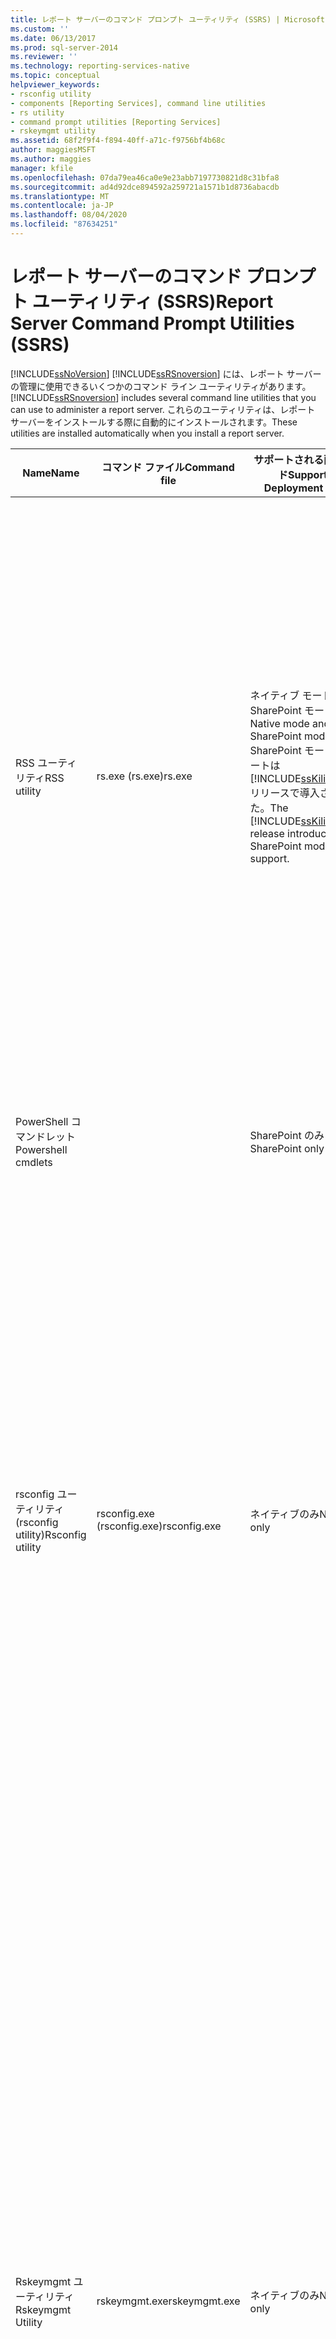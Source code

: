 ```yaml
---
title: レポート サーバーのコマンド プロンプト ユーティリティ (SSRS) | Microsoft Docs
ms.custom: ''
ms.date: 06/13/2017
ms.prod: sql-server-2014
ms.reviewer: ''
ms.technology: reporting-services-native
ms.topic: conceptual
helpviewer_keywords:
- rsconfig utility
- components [Reporting Services], command line utilities
- rs utility
- command prompt utilities [Reporting Services]
- rskeymgmt utility
ms.assetid: 68f2f9f4-f894-40ff-a71c-f9756bf4b68c
author: maggiesMSFT
ms.author: maggies
manager: kfile
ms.openlocfilehash: 07da79ea46ca0e9e23abb7197730821d8c31bfa8
ms.sourcegitcommit: ad4d92dce894592a259721a1571b1d8736abacdb
ms.translationtype: MT
ms.contentlocale: ja-JP
ms.lasthandoff: 08/04/2020
ms.locfileid: "87634251"
---
```

# <a name="report-server-command-prompt-utilities-ssrs"></a><span data-ttu-id="ef632-102">レポート サーバーのコマンド プロンプト ユーティリティ (SSRS)</span><span class="sxs-lookup"><span data-stu-id="ef632-102">Report Server Command Prompt Utilities (SSRS)</span></span>
  [!INCLUDE[ssNoVersion](../../includes/ssnoversion-md.md)] <span data-ttu-id="ef632-103">[!INCLUDE[ssRSnoversion](../../includes/ssrsnoversion-md.md)] には、レポート サーバーの管理に使用できるいくつかのコマンド ライン ユーティリティがあります。</span><span class="sxs-lookup"><span data-stu-id="ef632-103">[!INCLUDE[ssRSnoversion](../../includes/ssrsnoversion-md.md)] includes several command line utilities that you can use to administer a report server.</span></span> <span data-ttu-id="ef632-104">これらのユーティリティは、レポート サーバーをインストールする際に自動的にインストールされます。</span><span class="sxs-lookup"><span data-stu-id="ef632-104">These utilities are installed automatically when you install a report server.</span></span>  
  
|<span data-ttu-id="ef632-105">Name</span><span class="sxs-lookup"><span data-stu-id="ef632-105">Name</span></span>|<span data-ttu-id="ef632-106">コマンド ファイル</span><span class="sxs-lookup"><span data-stu-id="ef632-106">Command file</span></span>|<span data-ttu-id="ef632-107">サポートされる配置モード</span><span class="sxs-lookup"><span data-stu-id="ef632-107">Supported Deployment mode</span></span>|<span data-ttu-id="ef632-108">説明</span><span class="sxs-lookup"><span data-stu-id="ef632-108">Description</span></span>|  
|----------|------------------|-------------------------------|-----------------|  
|<span data-ttu-id="ef632-109">RSS ユーティリティ</span><span class="sxs-lookup"><span data-stu-id="ef632-109">RSS utility</span></span>|<span data-ttu-id="ef632-110">rs.exe (rs.exe)</span><span class="sxs-lookup"><span data-stu-id="ef632-110">rs.exe</span></span>|<span data-ttu-id="ef632-111">ネイティブ モードと SharePoint モード。</span><span class="sxs-lookup"><span data-stu-id="ef632-111">Native mode and SharePoint mode.</span></span> <span data-ttu-id="ef632-112">SharePoint モードのサポートは [!INCLUDE[ssKilimanjaro](../../includes/sskilimanjaro-md.md)] リリースで導入されました。</span><span class="sxs-lookup"><span data-stu-id="ef632-112">The [!INCLUDE[ssKilimanjaro](../../includes/sskilimanjaro-md.md)] release introduced SharePoint mode support.</span></span>|<span data-ttu-id="ef632-113">[rs ユーティリティ](rs-exe-utility-ssrs.md) は、スクリプト操作の実行に使用できるスクリプト ホストです。</span><span class="sxs-lookup"><span data-stu-id="ef632-113">The [rs utility](rs-exe-utility-ssrs.md) is a script host that you can use to perform scripted operations.</span></span> <span data-ttu-id="ef632-114">このツールを使用して、レポート サーバー データベース間でのデータのコピー、レポートのパブリッシュ、レポート サーバー データベースでのアイテムの作成などを行う [!INCLUDE[msCoName](../../includes/msconame-md.md)][!INCLUDE[vbprvb](../../includes/vbprvb-md.md)] スクリプトを実行します。</span><span class="sxs-lookup"><span data-stu-id="ef632-114">Use this tool to run [!INCLUDE[msCoName](../../includes/msconame-md.md)][!INCLUDE[vbprvb](../../includes/vbprvb-md.md)] scripts that copy data between report server databases, publish reports, create items in a report server database, and more.</span></span> <span data-ttu-id="ef632-115">スクリプトを使用してサーバーを管理する方法の詳細については、「 [配置タスクおよび管理タスクのスクリプト作成](script-deployment-and-administrative-tasks.md)」を参照してください。</span><span class="sxs-lookup"><span data-stu-id="ef632-115">To learn more about using scripts to administer a server, see [Script Deployment and Administrative Tasks](script-deployment-and-administrative-tasks.md).</span></span>|  
|<span data-ttu-id="ef632-116">PowerShell コマンドレット</span><span class="sxs-lookup"><span data-stu-id="ef632-116">Powershell cmdlets</span></span>||<span data-ttu-id="ef632-117">SharePoint のみ</span><span class="sxs-lookup"><span data-stu-id="ef632-117">SharePoint only</span></span>|<span data-ttu-id="ef632-118">PowerShell コマンドレットの一覧については、「 [Reporting Services SharePoint モードの PowerShell コマンドレット](../powershell-cmdlets-for-reporting-services-sharepoint-mode.md)」を参照してください。</span><span class="sxs-lookup"><span data-stu-id="ef632-118">For a list of the of the powershell cmdlets, see [PowerShell cmdlets for Reporting Services SharePoint Mode](../powershell-cmdlets-for-reporting-services-sharepoint-mode.md).</span></span>|  
|<span data-ttu-id="ef632-119">rsconfig ユーティリティ (rsconfig utility)</span><span class="sxs-lookup"><span data-stu-id="ef632-119">Rsconfig utility</span></span>|<span data-ttu-id="ef632-120">rsconfig.exe (rsconfig.exe)</span><span class="sxs-lookup"><span data-stu-id="ef632-120">rsconfig.exe</span></span>|<span data-ttu-id="ef632-121">ネイティブのみ</span><span class="sxs-lookup"><span data-stu-id="ef632-121">Native only</span></span>|<span data-ttu-id="ef632-122">[rsconfig ユーティリティ](rsconfig-utility-ssrs.md) は、レポート サーバー データベースへのレポート サーバー接続を構成および管理する場合に使用します。</span><span class="sxs-lookup"><span data-stu-id="ef632-122">The [rsconfig utility](rsconfig-utility-ssrs.md) is used to configure and manage a report server connection to the report server database.</span></span> <span data-ttu-id="ef632-123">これを使用して、自動レポート処理に使用するユーザー アカウントを指定することもできます。</span><span class="sxs-lookup"><span data-stu-id="ef632-123">You can also use it to specify a user account to use for unattended report processing.</span></span> <span data-ttu-id="ef632-124">詳細については、「 [Reporting Services レポート サーバー (ネイティブ モード)](../report-server/reporting-services-report-server-native-mode.md)」を参照してください。</span><span class="sxs-lookup"><span data-stu-id="ef632-124">For more information, see [Reporting Services Report Server &#40;Native Mode&#41;](../report-server/reporting-services-report-server-native-mode.md).</span></span> <span data-ttu-id="ef632-125">接続の構成の詳細については、「[レポート サーバー データベース接続の構成 &#40;SSRS 構成マネージャー&#41;](../../sql-server/install/configure-a-report-server-database-connection-ssrs-configuration-manager.md)」を参照してください。</span><span class="sxs-lookup"><span data-stu-id="ef632-125">To learn more about connection configuration, see [Configure a Report Server Database Connection  &#40;SSRS Configuration Manager&#41;](../../sql-server/install/configure-a-report-server-database-connection-ssrs-configuration-manager.md).</span></span>|  
|<span data-ttu-id="ef632-126">Rskeymgmt ユーティリティ</span><span class="sxs-lookup"><span data-stu-id="ef632-126">Rskeymgmt Utility</span></span>|<span data-ttu-id="ef632-127">rskeymgmt.exe</span><span class="sxs-lookup"><span data-stu-id="ef632-127">rskeymgmt.exe</span></span>|<span data-ttu-id="ef632-128">ネイティブのみ</span><span class="sxs-lookup"><span data-stu-id="ef632-128">Native only</span></span>|<span data-ttu-id="ef632-129">[rskeymgmt ユーティリティ](rskeymgmt-utility-ssrs.md) は、暗号化キー管理ツールです。</span><span class="sxs-lookup"><span data-stu-id="ef632-129">The [rskeymgmt utility](rskeymgmt-utility-ssrs.md) is an encryption key management tool.</span></span> <span data-ttu-id="ef632-130">このツールを使用して、対称キーのバックアップ、適用、再作成、および削除を行うことができます。</span><span class="sxs-lookup"><span data-stu-id="ef632-130">You can use it to back up, apply, recreate, and delete symmetric keys.</span></span> <span data-ttu-id="ef632-131">このツールを使用して、レポート サーバー インスタンスを共有レポート サーバー データベースにアタッチすることもできます。</span><span class="sxs-lookup"><span data-stu-id="ef632-131">You can also use this tool to attach a report server instance to a shared report server database.</span></span> <span data-ttu-id="ef632-132">Rskeymgmt は、データベース復旧操作で使用できます。</span><span class="sxs-lookup"><span data-stu-id="ef632-132">Rskeymgmt can be used in database recovery operations.</span></span> <span data-ttu-id="ef632-133">対称キーのバックアップ コピーを適用すると、新しいインストールで既存のデータベースを再利用できます。</span><span class="sxs-lookup"><span data-stu-id="ef632-133">You can reuse an existing database in a new installation by applying a back up copy of the symmetric key.</span></span> <span data-ttu-id="ef632-134">キーを復元できない場合、使用しなくなった暗号化された内容を削除できます。</span><span class="sxs-lookup"><span data-stu-id="ef632-134">If the keys cannot be recovered, this tool provides a way to delete encrypted content that you no longer use.</span></span> <span data-ttu-id="ef632-135">キーの管理と機密データの保存に関する詳細については、「[暗号化されたレポート サーバー データの格納 &#40;SSRS 構成マネージャー&#41;](../install-windows/ssrs-encryption-keys-store-encrypted-report-server-data.md)」と「[暗号化キーの構成と管理 &#40;SSRS 構成マネージャー&#41;](../install-windows/ssrs-encryption-keys-manage-encryption-keys.md)」を参照してください。</span><span class="sxs-lookup"><span data-stu-id="ef632-135">To learn more about key management and storage of sensitive data, see [Store Encrypted Report Server Data &#40;SSRS Configuration Manager&#41;](../install-windows/ssrs-encryption-keys-store-encrypted-report-server-data.md) and [Configure and Manage Encryption Keys &#40;SSRS Configuration Manager&#41;](../install-windows/ssrs-encryption-keys-manage-encryption-keys.md).</span></span>|  
  
> [!NOTE]  
>  <span data-ttu-id="ef632-136">グラフィカル ユーザー インターフェイスのあるツールを使用する場合は、`rsconfig` や `rskeymgmt` ではなく、Reporting Services 構成マネージャーを使用できます。</span><span class="sxs-lookup"><span data-stu-id="ef632-136">If you prefer to use a tool that has a graphical user interface, you can use the Reporting Services Configuration manager instead of `rsconfig` and `rskeymgmt`.</span></span>  
  
## <a name="see-also"></a><span data-ttu-id="ef632-137">参照</span><span class="sxs-lookup"><span data-stu-id="ef632-137">See Also</span></span>  
 <span data-ttu-id="ef632-138">[Reporting Services 構成マネージャー &#40;ネイティブ モード&#41;](../../sql-server/install/reporting-services-configuration-manager-native-mode.md) </span><span class="sxs-lookup"><span data-stu-id="ef632-138">[Reporting Services Configuration Manager &#40;Native Mode&#41;](../../sql-server/install/reporting-services-configuration-manager-native-mode.md) </span></span>  
 <span data-ttu-id="ef632-139">[Reporting Services ツール](reporting-services-tools.md) </span><span class="sxs-lookup"><span data-stu-id="ef632-139">[Reporting Services Tools](reporting-services-tools.md) </span></span>  
 [<span data-ttu-id="ef632-140">Reporting Services レポート サーバー &#40;ネイティブ モード&#41;</span><span class="sxs-lookup"><span data-stu-id="ef632-140">Reporting Services Report Server &#40;Native Mode&#41;</span></span>](../report-server/reporting-services-report-server-native-mode.md)  
  
  
